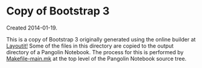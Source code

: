 Copy of Bootstrap 3
===================

Created 2014-01-19.

This is a copy of Bootstrap 3 originally generated using the online builder
at [Layoutit!](http://www.layoutit.com/build)  Some of the files in this
directory are copied to the output directory of a Pangolin Notebook.  The
process for this is performed by [Makefile-main.mk](../../Makefile-main.mk)
at the top level of the Pangolin Notebook source tree.
